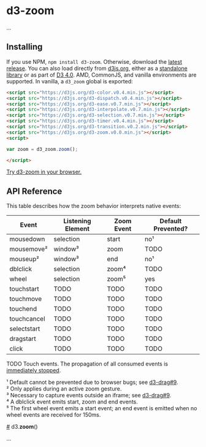 # d3-zoom

…

## Installing

If you use NPM, `npm install d3-zoom`. Otherwise, download the [latest release](https://github.com/d3/d3-zoom/releases/latest). You can also load directly from [d3js.org](https://d3js.org), either as a [standalone library](https://d3js.org/d3-zoom.v0.0.min.js) or as part of [D3 4.0](https://github.com/d3/d3). AMD, CommonJS, and vanilla environments are supported. In vanilla, a `d3_zoom` global is exported:

```html
<script src="https://d3js.org/d3-color.v0.4.min.js"></script>
<script src="https://d3js.org/d3-dispatch.v0.4.min.js"></script>
<script src="https://d3js.org/d3-ease.v0.7.min.js"></script>
<script src="https://d3js.org/d3-interpolate.v0.7.min.js"></script>
<script src="https://d3js.org/d3-selection.v0.7.min.js"></script>
<script src="https://d3js.org/d3-timer.v0.4.min.js"></script>
<script src="https://d3js.org/d3-transition.v0.2.min.js"></script>
<script src="https://d3js.org/d3-zoom.v0.0.min.js"></script>
<script>

var zoom = d3_zoom.zoom();

</script>
```

[Try d3-zoom in your browser.](https://tonicdev.com/npm/d3-zoom)

## API Reference

This table describes how the zoom behavior interprets native events:

| Event        | Listening Element | Zoom Event | Default Prevented? |
| ------------ | ----------------- | ---------- | ------------------ |
| mousedown    | selection         | start      | no¹                |
| mousemove²   | window³           | zoom       | TODO               |
| mouseup²     | window³           | end        | no¹                |
| dblclick     | selection         | zoom⁴      | TODO               |
| wheel        | selection         | zoom⁵      | yes                |
| touchstart   | TODO              | TODO       | TODO               |
| touchmove    | TODO              | TODO       | TODO               |
| touchend     | TODO              | TODO       | TODO               |
| touchcancel  | TODO              | TODO       | TODO               |
| selectstart  | TODO              | TODO       | TODO               |
| dragstart    | TODO              | TODO       | TODO               |
| click        | TODO              | TODO       | TODO               |

TODO Touch events. The propagation of all consumed events is [immediately stopped](https://dom.spec.whatwg.org/#dom-event-stopimmediatepropagation).

¹ Default cannot be prevented due to browser bugs; see [d3-drag#9](https://github.com/d3/d3-drag/issues/9).
<br>² Only applies during an active zoom gesture.
<br>³ Necessary to capture events outside an iframe; see [d3-drag#9](https://github.com/d3/d3-drag/issues/9).
<br>⁴ A dblclick event emits start, zoom and end events.
<br>⁵ The first wheel event emits a start event; an end event is emitted when no wheel events are received for 150ms.

<a href="#zoom" name="zoom">#</a> d3.<b>zoom</b>()

…

